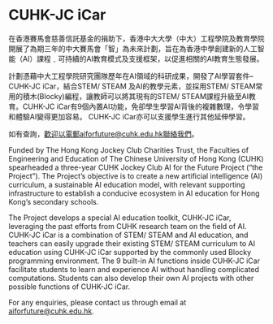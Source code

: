 # CUHK-JC iCar

在香港賽馬會慈善信託基金的捐助下，香港中大大學（中大）工程學院及教育學院開展了為期三年的中大賽馬會「智」為未來計劃，旨在為香港中學創建新的人工智能（AI）課程﹑可持續的AI教育模式及支援框架，以促進相關的AI教育生態發展。

計劃憑藉中大工程學院研究團隊歷年在AI領域的科研成果，開發了AI學習套件–CUHK-JC iCar，結合STEM/ STEAM 及AI的教學元素，並採用STEM/ STEAM常用的積木(Blocky)編程，讓教師可以將其現有的STEM/ STEAM課程升級至AI教育。CUHK-JC iCar有9個內置AI功能，免卻學生學習AI背後的複雜數理，令學習和體驗AI變得更加容易。 CUHK-JC iCar亦可以支援學生進行其他延伸學習。

如有查詢，歡迎以電郵aiforfuture@cuhk.edu.hk聯絡我們。

Funded by The Hong Kong Jockey Club Charities Trust, the Faculties of Engineering and Education of The Chinese University of Hong Kong (CUHK) spearheaded a three-year CUHK Jockey Club AI for the Future Project (“the Project”). The Project’s objective is to create a new artificial intelligence (AI) curriculum, a sustainable AI education model, with relevant supporting infrastructure to establish a conducive ecosystem in AI education for Hong Kong’s secondary schools.

The Project develops a special AI education toolkit, CUHK-JC iCar, leveraging the past efforts from CUHK research team on the field of AI. CUHK-JC iCar is a combination of STEM/ STEAM and AI education, and teachers can easily upgrade their existing STEM/ STEAM curriculum to AI education using CUHK-JC iCar supported by the commonly used Blocky programming environment. The 9 built-in AI functions inside CUHK-JC iCar facilitate students to learn and experience AI without handling complicated computations. Students can also develop their own AI projects with other possible functions of CUHK-JC iCar.  
 
For any enquiries, please contact us through email at aiforfuture@cuhk.edu.hk.


